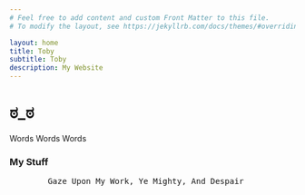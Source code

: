 ```yaml
---
# Feel free to add content and custom Front Matter to this file.
# To modify the layout, see https://jekyllrb.com/docs/themes/#overriding-theme-defaults

layout: home
title: Toby
subtitle: Toby
description: My Website
---
```

# ಠ_ಠ

Words Words Words

### My Stuff
<pre>
        Gaze Upon My Work, Ye Mighty, And Despair
</pre>
